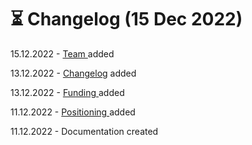 # ⏳ Changelog (15 Dec 2022)

15.12.2022 - [Team ](introduction/team.md)added

13.12.2022 - [Changelog](changelog-15-dec-2022.md) added

13.12.2022 - [Funding ](introduction/funding.md)added

11.12.2022 - [Positioning ](./)added

11.12.2022 - Documentation created

